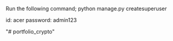 Run the following command;
python manage.py createsuperuser

id: acer
password: admin123

"# portfolio_crypto" 
